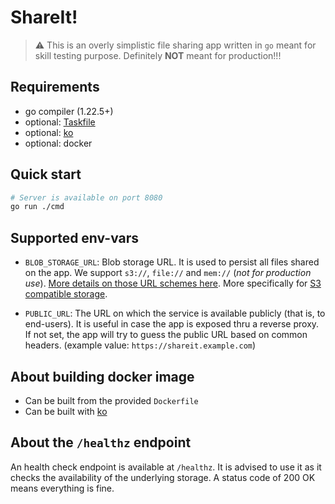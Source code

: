 # ShareIt!

> ⚠️ This is an overly simplistic file sharing app written in `go` meant for skill testing purpose. Definitely **NOT** meant for production!!!

## Requirements

- go compiler (1.22.5+)
- optional: [Taskfile](https://taskfile.dev/)
- optional: [ko](https://ko.build/)
- optional: docker

## Quick start

```sh
# Server is available on port 8080
go run ./cmd
```

## Supported env-vars

- `BLOB_STORAGE_URL`: Blob storage URL. It is used to persist all files shared on the app. We support `s3://`, `file://` and `mem://` (_not for production use_). [More details on those URL schemes here](https://gocloud.dev/howto/blob). More specifically for [S3 compatible storage](https://gocloud.dev/howto/blob/#s3-compatible).

- `PUBLIC_URL`: The URL on which the service is available publicly (that is, to end-users). It is useful in case the app is exposed thru a reverse proxy. If not set, the app will try to guess the public URL based on common headers. (example value: `https://shareit.example.com`)

## About building docker image

- Can be built from the provided `Dockerfile`
- Can be built with [ko](https://ko.build/)

## About the `/healthz` endpoint

An health check endpoint is available at `/healthz`. It is advised to use it as it checks the availability of the underlying storage. A status code of 200 OK means everything is fine.
